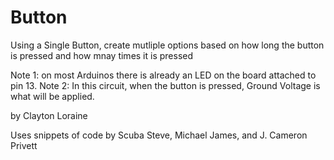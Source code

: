 # Button
Using a Single Button, create mutliple options based on how long the button is pressed and how mnay times it is pressed

   Note 1: on most Arduinos there is already an LED on the board
  attached to pin 13.
   Note 2: In this circuit, when the button is pressed, Ground Voltage is what will be applied.

  by Clayton Loraine

  Uses snippets of code by Scuba Steve, Michael James, and J. Cameron Privett
